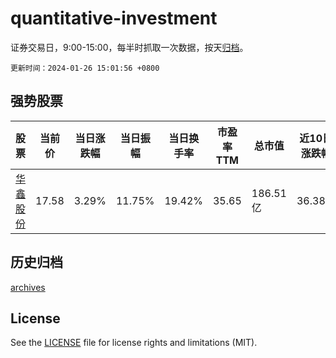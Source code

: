 # quantitative-investment

证券交易日，9:00-15:00，每半时抓取一次数据，按天[归档](archives)。

`更新时间：2024-01-26 15:01:56 +0800`

## 强势股票

|股票|当前价|当日涨跌幅|当日振幅|当日换手率|市盈率TTM|总市值|近10日涨跌幅|
|----|----|----|----|----|----|----|----|
|[华鑫股份](https://xueqiu.com/S/SH600621)|17.58|3.29%|11.75%|19.42%|35.65|186.51亿|36.38%|

## 历史归档

[archives](archives)

## License

See the [LICENSE](LICENSE) file for license rights and limitations (MIT).